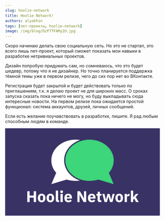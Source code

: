 ```yaml
---
slug: hoolie-network
title: Hoolie Network!
authors: alyokhin
tags: [пет-проекты, hoolie-network]
image: /img/blog/DzP7TFAMy2U.jpg
---
```


Скоро начинаю делать свою социальную сеть. Но это не стартап, это всего лишь пет-проект, который сможет показать мои
навыки в разработке нетривиальных проектов.

<!--truncate-->

Дизайн попробую придумать сам, но сомневаюсь, что это будет шедевр, потому что я не дизайнер. Но точно планируется
поддержка тёмной темы уже в первом релизе, чего до сих пор нет во ВКонтакте.

Регистрация будет закрытой и будет действовать только по приглашениям, т.к. я делаю проект не для широких масс. О сроках
запуска сказать пока ничего не могу, но буду выкладывать сюда интересные новости. На первом релизе пока ожидается
простой функционал: система аккаунтов, друзей, личных сообщений.

Если есть желание поучавствовать в разработке, пишите. Я рад любым способным людям в команде.

![](/img/blog/DzP7TFAMy2U.jpg)
